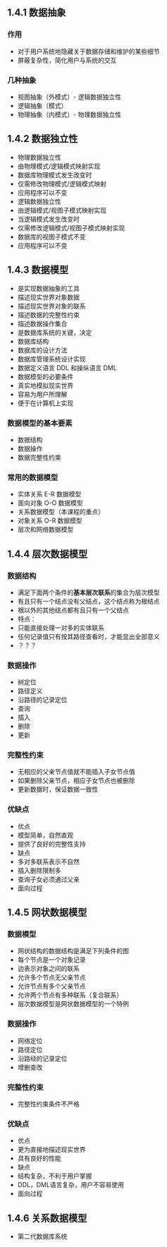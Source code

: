 ## 1.4.1 数据抽象

### 作用

- 对于用户系统地隐藏关于数据存储和维护的某些细节
- 屏蔽复杂性，简化用户与系统的交互

### 几种抽象

- 视图抽象（外模式）- 逻辑数据独立性
- 逻辑抽象（模式）
- 物理抽象（内模式）- 物理数据独立性

  

## 1.4.2 数据独立性

- 物理数据独立性
- 由物理模式/逻辑模式映射实现
- 数据库物理模式发生改变时
- 仅需修改物理模式/逻辑模式映射
- 应用程序可以不变
- 逻辑数据独立性
- 由逻辑模式/视图子模式映射实现
- 当逻辑模式发生改变时
- 仅需修改逻辑模式/视图子模式映射实现
- 数据库的视图子模式不变
- 应用程序可以不变

  

## 1.4.3 数据模型

- 是实现数据抽象的工具
- 描述现实世界对象数据
- 描述现实世界对象的联系
- 描述数据的完整性约束
- 描述数据操作集合
- 是数据库系统的关键，决定
- 数据库结构
- 数据库的设计方法
- 数据库管理系统设计实现
- 数据定义语言 DDL 和操纵语言 DML
- 数据模型的必要条件
- 真实地模拟现实世界
- 容易为用户所理解
- 便于在计算机上实现

### 数据模型的基本要素

- 数据结构
- 数据操作
- 数据完整性约束

### 常用的数据模型

- 实体关系 E-R 数据模型
- 面向对象 O-O 数据模型
- 关系数据模型（本课程的重点）
- 对象关系 O-R 数据模型
- 层次和网络数据模型

  

## 1.4.4 层次数据模型

### 数据结构

- 满足下面两个条件的**基本层次联系**的集合为层次模型
- 有且只有一个结点没有父结点，这个结点称为根结点
- 根以外的其他结点都有且只有一个父结点
- 特点：
- 只能直接处理一对多的实体联系
- 任何记录值只有按其路径查看时，才能显出全部意义
- ？？？

### 数据操作

- 树定位
- 路径定义
- 沿路径的记录定位
- 查询
- 插入
- 删除
- 更新

### 完整性约束

- 无相应的父亲节点值就不能插入子女节点值
- 如果删除父亲节点，相应子女节点也被删除
- 更新数据时，保证数据一致性

### 优缺点

- 优点
- 模型简单，自然直观
- 提供了良好的完整性支持
- 缺点
- 多对多联系表示不自然
- 插入删除限制多
- 查询子女必须通过父亲
- 面向过程

  

## 1.4.5 网状数据模型

### 数据模型

- 网状结构的数据结构是满足下列条件的图
- 每个节点是一个对象记录
- 边表示对象之间的联系
- 允许多个节点无父亲节点
- 允许节点有多个父亲节点
- 允许两个节点有多种联系（复合联系）
- 层次数据模型是网状数据模型的一个特例

### 数据操作

- 网络定位
- 路径定位
- 沿路经的记录定位
- 增删查改

### 完整性约束

- 完整性约束条件不严格

### 优缺点

- 优点
- 更为直接地描述现实世界
- 具有良好的性能
- 缺点
- 结构复杂，不利于用户掌握
- DDL，DML语言复杂，用户不容易使用
- 面向过程

  

## 1.4.6 关系数据模型

- 第二代数据库系统